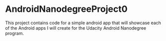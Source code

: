# AndroidNanodegreeProject0

This project contains code for a simple android app that will showcase each of the Android apps I will create for the Udacity Android Nanodegree program.  
